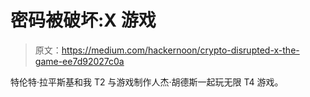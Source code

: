 # 密码被破坏:X 游戏

> 原文：<https://medium.com/hackernoon/crypto-disrupted-x-the-game-ee7d92027c0a>

特伦特·拉平斯基和我 T2 与游戏制作人杰·胡德斯一起玩无限 T4 游戏。